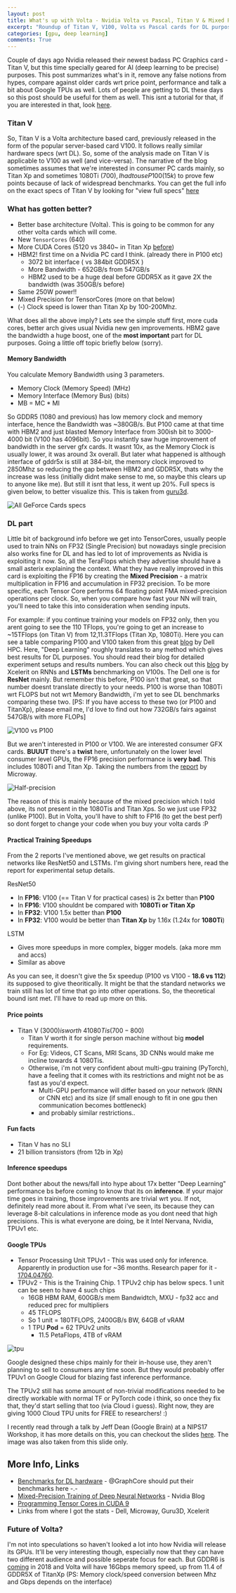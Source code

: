 ```yaml
---
layout: post
title: What's up with Volta - Nvidia Volta vs Pascal, Titan V & Mixed Precision
excerpt: "Roundup of Titan V, V100, Volta vs Pascal cards for DL purposes, Mixed precision and Google TPUs"
categories: [gpu, deep learning]
comments: True
---
```


Couple of days ago Nvidia released their newest badass PC Graphics card - Titan V, but this time specially geared for AI (deep learning to be precise) purposes. This post summarizes what's in it, remove any false notions from hypes, compare against older cards wrt price point, performance and talk a bit about Google TPUs as well.  Lots of people are getting to DL these days so this post should be useful for them as well. This isnt a tutorial for that, if you are interested in that, look [here](http://timdettmers.com/2014/08/14/which-gpu-for-deep-learning/).

### Titan V

So, Titan V is a Volta architecture based card, previously released in the form of the popular server-based card V100. It follows really similar hardware specs (wrt DL). So, some of the analysis made on Titan V  is applicable to V100 as well (and vice-versa). The narrative of the blog sometimes assumes that we're interested in consumer PC cards mainly, so Titan Xp and sometimes 1080Ti (700$), I had to use P100 (15k$) to prove few points because of lack of widespread benchmarks. You can get the full info on the exact specs of Titan V by looking for "view full specs" [here](https://www.nvidia.com/en-us/titan/titan-v/)

### What has gotten better?

- Better base architecture (Volta). This is going to be common for any other volta cards which will come.
- New `TensorCores` (640)
- More CUDA Cores (5120 vs 3840~ in Titan Xp [before](https://www.nvidia.com/en-sg/geforce/products/10series/titan-xp/))
- HBM2! first time on a Nvidia PC card I think. (already there in P100 etc)
  - 3072 bit interface ( vs 384bit GDDR5X )
  - More Bandwidth - 652GB/s from 547GB/s
  - HBM2 used to be a huge deal before GDDR5X as it gave 2X the bandwidth (was 350GB/s before)
- Same 250W power!! 
- Mixed Precision for TensorCores (more on that below)
- (-) Clock speed is lower than Titan Xp by 100-200Mhz. 

What does all the above imply? Lets see the simple stuff first, more cuda cores, better arch gives usual Nvidia new gen improvements. HBM2 gave the bandwidth a huge boost, one of the **most important** part for DL purposes. Going a little off topic briefly below (sorry).

#### Memory Bandwidth

You calculate Memory Bandwidth using 3 parameters.

- Memory Clock (Memory Speed)  (MHz)
- Memory Interface (Memory Bus)  (bits)
- MB = MC \*  MI

So GDDR5 (1080 and previous) has low memory clock and memory interface, hence the Bandwidth was ~380GB/s. But P100 came at that time with HBM2 and just blasted Memory Interface from 300ish bit to 3000-4000 bit (V100 has 4096bit). So you instantly saw huge improvement of bandwidth in the server gfx cards. It wasnt 10x, as the Memory Clock is usually lower, it was around 3x overall. But later what happened is although interface of gddr5x is still at 384-bit, the memory clock improved to 2850Mhz so reducing the gap between HBM2 and GDDR5X, thats why the increase was less (initially didnt make sense to me, so maybe this clears up to anyone like me). But still it isnt that less, it went up 20%. Full specs is given below, to better visualize this. This is taken from [guru3d](https://www.guru3d.com/news-story/nvidia-launches-titan-v-volta-graphics-card.html).

![All GeForce Cards specs](/img/volta/guru3d_geforce.png)



### DL part

Little bit of background info before we get into TensorCores, usually people used to train NNs on FP32 (Single Precision) but nowadays single precision also works fine for DL and has led to lot of improvements as Nvidia is exploiting it now. So, all the TeraFlops which they advertise should have a small asterix explaining the context. What they have really improved in this card is exploiting the FP16 by creating the **Mixed Precision** - a matrix multiplication in FP16 and accumulation in FP32 precision. To be more specific, each Tensor Core performs 64 floating point FMA mixed-precision operations per clock. So, when you compare how fast your NN will train, you'll need to take this into consideration when sending inputs.

For example: if you continue training your models on FP32 only, then you arent going to see the 110 TFlops, you're going to get an increase to ~15TFlops (on Titan V) from 12,11.3TFlops (Titan Xp, 1080Ti). Here you can see a table comparing P100 and V100 taken from this great [blog](http://en.community.dell.com/techcenter/high-performance-computing/b/general_hpc/archive/2017/09/27/deep-learning-on-v100) by Dell HPC. Here, "Deep Learning" roughly translates to any method which gives best results for DL purposes. You should read their blog for detailed experiment setups and results numbers. You can also check out this [blog](https://www.xcelerit.com/computing-benchmarks/insights/benchmarks-deep-learning-nvidia-p100-vs-v100-gpu/) by Xcelerit on RNNs and **LSTMs** benchmarking on V100s. The Dell one is for **ResNet** mainly. But remember this before, P100 isn't that great, so that number doesnt translate directly to your needs. P100 is worse than 1080Ti wrt FLOPS but not wrt Memory Bandwidth, i'm yet to see DL benchmarks comparing these two. [PS: If you have access to these two (or P100 and TitanXp), please email me, I'd love to find out how 732GB/s fairs against 547GB/s with more FLOPs]


![V100 vs P100](http://en.community.dell.com/resized-image/__size/1100x0/__key/communityserver-blogs-components-weblogfiles/00-00-00-45-39/3568.table1.PNG) 

But we aren't interested in P100 or V100. We are interested consumer GFX cards.  **BUUUT** there's a **twist** here, unfortunately on the lower level consumer level GPUs, the FP16 precision performance is **very bad**. This includes 1080Ti and Titan Xp. Taking the numbers from the [report](https://www.microway.com/knowledge-center-articles/comparison-of-nvidia-geforce-gpus-and-nvidia-tesla-gpus/) by Microway.

![Half-precision](/img/volta/fp16gg_Xp.png)

The reason of this is mainly because of the mixed precision which I told above, its not present in the 1080Tis and Titan Xps. So we just use FP32 (unlike P100). But in Volta, you'll have to shift to FP16 (to get the best perf) so dont forget to change your code when you buy your volta cards :P 

#### Practical Training Speedups

From the 2 reports I've mentioned above, we get results on practical networks like ResNet50 and LSTMs. I'm giving short numbers here, read the report for experimental setup details.

ResNet50 

- In  **FP16**: V100 (== Titan V for practical cases) is 2x better than **P100** 
- In  **FP16**:  V100 shouldnt be compared with **1080Ti or Titan Xp** 
- In  **FP32**: V100 1.5x better than **P100**
- In  **FP32**: V100 would be better than **Titan Xp** by 1.16x (1.24x for **1080Ti**)

LSTM

- Gives more speedups in more complex, bigger models. (aka more mm and accs)
- Similar as above

As you can see, it doesn't give the 5x speedup (P100 vs V100 - **18.6 vs 112**) its supposed to give theoritically. It might be that the standard networks we train still has lot of time that go into other operations. So, the theoretical bound isnt met. I'll have to read up more on this.

#### Price points

- Titan V (3000$) is worth ~ 4 1080Tis (700-800$)
  - Titan V worth it for single person machine  without big **model** requirements.
  - For Eg: Videos, CT Scans, MRI Scans, 3D CNNs would make me incline towards 4 1080Tis.
  - Otherwise, i'm not very confident about multi-gpu training (PyTorch), have a feeling that it comes with its restrictions and might not be as fast as you'd expect.
    - Multi-GPU performance will differ based on your network (RNN or CNN etc) and its size (if small enough to fit in one gpu then communication becomes bottleneck)
    - and probably similar restrictions..

#### Fun facts

- Titan V has no SLI
- 21 billion transistors (from 12b in Xp)

#### Inference speedups

Dont bother about the news/fall into hype about 17x better "Deep Learning" performance bs before coming to know that its on **inference**. If your major time goes in training, those improvements are trivial wrt you. If not, definitely read more about it. From what i've seen, its because they can leverage 8-bit calculations in inference mode as you dont need that high precisions. This is what everyone are doing, be it Intel Nervana, Nvidia, TPUv1 etc.

#### Google TPUs

- Tensor Processing Unit TPUv1 - This was used only for inference. Apparently in production use for ~36 months. Research paper for it - [1704.04760](arxiv.org/abs/1704.04760). 
- TPUv2 - This is the Training Chip. 1 TPUv2 chip has below specs. 1 unit can be seen to have 4 such chips
  - 16GB HBM RAM, 600GB/s mem Bandwidtch, MXU - fp32 acc and reduced prec for multipliers
  - 45 TFLOPS
  - So 1 unit = 180TFLOPS, 2400GB/s BW, 64GB of vRAM
  - 1 TPU **Pod** = 62 TPUv2 units
    - 11.5 PetaFlops, 4TB of vRAM

![tpu](/img/volta/tpu.png)

Google designed these chips mainly for their in-house use, they aren't planning to sell to consumers any time soon. But they would probably offer TPUv1 on Google Cloud for blazing fast inference performance. 

The TPUv2 still has some amount of non-trivial modifications needed to be directly workable with normal TF or PyTorch code i think, so once they fix that, they'd start selling that too (via Cloud i guess). Right now, they are giving 1000 Cloud TPU units for FREE to researchers! :)

I recently read through a talk by Jeff Dean (Google Brain) at a NIPS17 Workshop, it has more details on this, you can checkout the slides [here](http://learningsys.org/nips17/assets/slides/dean-nips17.pdf). The image was also taken from this slide only.

## More Info, Links

- [Benchmarks for DL hardware](https://github.com/baidu-research/DeepBench) - @GraphCore should put their benchmarks here -.-
- [Mixed-Precision Training of Deep Neural Networks](https://devblogs.nvidia.com/parallelforall/mixed-precision-training-deep-neural-networks/) - Nvidia Blog
- [Programming Tensor Cores in CUDA 9](https://devblogs.nvidia.com/parallelforall/author/jappleyard/)
- Links from where I got the stats - Dell, Microway, Guru3D, Xcelerit



### Future of Volta?

I'm not into speculations so haven't looked a lot into how Nvidia will release its GPUs. It'll be very interesting though, especially now that they can have two different audience and possible seperate focus for each. But GDDR6 is [coming](https://wccftech.com/nvidia-volta-gpus-gddr6-memory-due-early-2018/) in 2018 and Volta will have 16Gbps memory speed, up from 11.4 of GDDR5X of TitanXp (PS: Memory clock/speed conversion between Mhz and Gbps depends on the interface)
